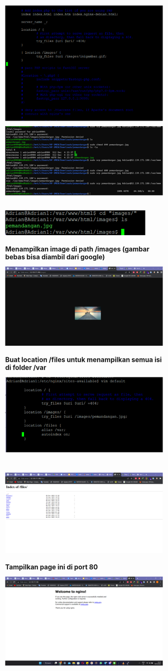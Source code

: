 ![alt text](gambar2.png)
<br>

![alt text](gambar3.png)

<br>

![alt text](gambar4.png)

## Menampilkan image di path /images (gambar bebas bisa diambil dari google)

![alt text](gambar5.png)

## Buat location /files untuk menampilkan semua isi di folder /var

![alt text](gambar7.png)

<br>
<br>

![alt text](gambar6.png)

## Tampilkan page ini di port 80

![alt text](gambar1.png)
